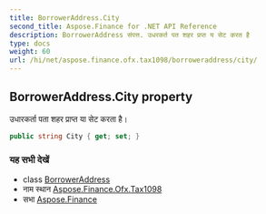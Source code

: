 ```yaml
---
title: BorrowerAddress.City
second_title: Aspose.Finance for .NET API Reference
description: BorrowerAddress संपत्त. उधरकर्त पत शहर प्रप्त य सेट करत है
type: docs
weight: 60
url: /hi/net/aspose.finance.ofx.tax1098/borroweraddress/city/
---
```

## BorrowerAddress.City property

उधारकर्ता पता शहर प्राप्त या सेट करता है।

```csharp
public string City { get; set; }
```

### यह सभी देखें

* class [BorrowerAddress](../)
* नाम स्थान [Aspose.Finance.Ofx.Tax1098](../../borroweraddress/)
* सभा [Aspose.Finance](../../../)


